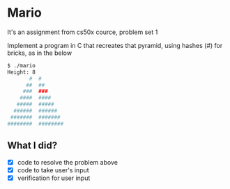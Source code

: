 # Mario  

It's an assignment from cs50x cource, problem set 1

Implement a program in C that recreates that pyramid, using hashes (#) for bricks, as in the below

``` bash
$ ./mario
Height: 8
       #  #
      ##  ##
     ###  ###
    ####  ####
   #####  #####
  ######  ######
 #######  #######
########  ########
```

## What I did?  

- [x] code to resolve the problem above  
- [x] code to take user's input  
- [x] verification for user input  

